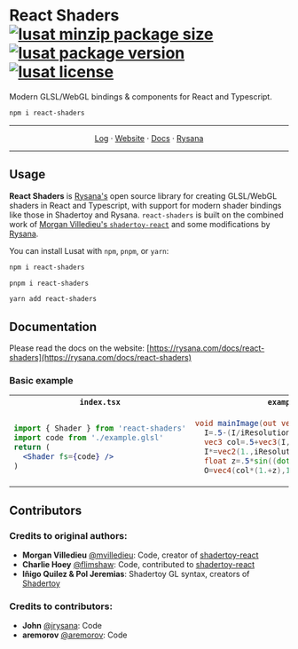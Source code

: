 # **React Shaders** [![lusat minzip package size](https://img.shields.io/bundlephobia/minzip/react-shaders?label=zipped)](https://www.npmjs.com/package/react-shaders) [![lusat package version](https://img.shields.io/npm/v/react-shaders.svg?colorB=green)](https://www.npmjs.com/package/react-shaders) [![lusat license](https://img.shields.io/npm/l/react-shaders.svg?colorB=lightgrey)](https://github.com/rysanacom/react-shaders/blob/main/LICENSE)

Modern GLSL/WebGL bindings & components for React and Typescript.

```bash
npm i react-shaders
```

<p align="center">
  <hr />
  <p align="center">
    <a href="https://rysana.com/log?topic=react-shaders">Log</a>
    ·
    <a href="https://rysana.com/docs/react-shaders">Website</a>
    ·
    <a href="https://rysana.com/docs/react-shaders">Docs</a>
    ·
    <a href="https://rysana.com">Rysana</a>
  </p>
  <hr />
</p>

## Usage

**React Shaders** is [Rysana's](https://rysana.com) open source library for creating GLSL/WebGL shaders in React and Typescript, with support for modern shader bindings like those in Shadertoy and Rysana. `react-shaders` is built on the combined work of [Morgan Villedieu's `shadertoy-react`](https://github.com/mvilledieu/shadertoy-react) and some modifications by [Rysana](https://rysana.com).

You can install Lusat with `npm`, `pnpm`, or `yarn`:

```bash
npm i react-shaders
```

```bash
pnpm i react-shaders
```

```bash
yarn add react-shaders
```

## Documentation

Please read the docs on the website: [https://rysana.com/docs/react-shaders](https://rysana.com/docs/react-shaders)

### Basic example

<table>
<tr>
<th><code>index.tsx</code></th>
<th><code>example.glsl</code></th>
</tr>
<tr>
<td>

```jsx
import { Shader } from 'react-shaders'
import code from './example.glsl'
return (
  <Shader fs={code} />
)
```

</td>
<td>

```glsl
void mainImage(out vec4 O,in vec2 I){
  I=.5-(I/iResolution.xy);
  vec3 col=.5+vec3(I,.5*sin(iTime));
  I*=vec2(1.,iResolution.y/iResolution.x);
  float z=.5*sin((dot(I,I)+iTime*5e-2)/.01);
  O=vec4(col*(1.+z),1.);}
```

</td>
</tr>
</table>

<!-- ## `<Shader />` component

The `<Shader />` component is a lightweight React component for creating responsive, full canvas shaders through WebGL to any `react-dom` app. It supports the [Shadertoy](https://www.shadertoy.com)/[Rysana](https://rysana.com/code/glsl) GLSL syntax, as well as the classic GLSL syntax, allowing you to easily copy and paste shaders from Shadertoy or Rysana Shader Playground into your applications with no need to modify the code.

It also supports a wide range of built-in uniforms like playback time, resolution, mouse position, and even phone gyroscope position, and allows you to pass custom uniforms as props.

### How it works

`<Shader />` uses WebGL on a `<canvas />` and renders a material on a full viewport quad composed of 2 triangles. The canvas size matches the CSS size of your element, by default it at `100% 100%` of your parent element size, but this can be changed by passing a custom CSS `style={}` prop to your component. It also makes sure that anything that is not used in your shader is not activated in JavaScript to avoid useless event listeners, etc. so if you don't use the `iMouse` uniform the mouse event listener will not be activated and the `iMouse` uniform will not be added and passed to your shader.

### Playground

We're working on a more direct playground for this library, but you can try out the underlying library on [Rysana Shader Playground](https://rysana.com/code/glsl) for the time being.

### How to use it

#### Basic example

```jsx
import { Shader } from 'react-shaders'

const Example = <Shader fs={fs} />
```

Example of working shader with Modern syntax:

```glsl
void mainImage(out vec4 fragColor, in vec2 fragCoord) {
  vec2 uv = fragCoord.xy/iResolution.xy;
  vec3 col = .5 + .5*cos(iTime+uv.xyx+vec3(0,2,4));
  fragColor = vec4(col,1.);
}
```

Example of working shader with classic GLSL syntax:

```glsl
void main(void) {
  vec2 uv = gl_FragCoord.xy/iResolution.xy;
  vec3 col = .5 + .5*cos(iTime+uv.xyx+vec3(0,2,4));
  gl_FragColor = vec4(col,1.);
}
```

### Available props

Here are a few built in react props you can pass to your component. Feel free to suggest more.

````ts
type Props = {
  /** Fragment shader GLSL code. */
  fs: string
  /** Vertex shader GLSL code. */
  vs?: string
  /**
   * Textures to be passed to the shader. Textures need to be squared or
   * will be automatically resized.
   *
   * Options default to:
   *
   * ```js
   * {
   *   minFilter: LinearMipMapLinearFilter,
   *   magFilter: LinearFilter,
   *   wrapS: RepeatWrapping,
   *   wrapT: RepeatWrapping,
   * }
   * ```
   *
   * See [textures in the
   * docs](https://rysana.com/docs/react-shaders#textures) for details.
   */
  textures?: TexturePropsType[]
  /**
   * Custom uniforms to be passed to the shader.
   *
   * See [custom uniforms in the
   * docs](https://rysana.com/docs/react-shaders#custom-uniforms) for
   * details.
   */
  uniforms?: Uniforms
  /**
   * Color used when clearing the canvas.
   *
   * See [the WebGL
   * docs](https://developer.mozilla.org/en-US/docs/Web/API/WebGLRenderingContext/clearColor)
   * for details.
   */
  clearColor?: Vector4
  /**
   * GLSL precision qualifier. Defaults to `'highp'`. Balance between
   * performance and quality.
   */
  precision?: 'highp' | 'lowp' | 'mediump'
  /** Custom inline style for canvas. */
  style?: CSSStyleDeclaration
  /**
   * Customize WebGL context attributes.
   *
   * See [the WebGL
   * docs](https://developer.mozilla.org/en-US/docs/Web/API/WebGLRenderingContext/getContextAttributes)
   * for details.
   */
  contextAttributes?: Record<string, unknown>
  /** Lerp value for `iMouse` built-in uniform. Must be between 0 and 1. */
  lerp?: number
  /** Device pixel ratio. */
  devicePixelRatio?: number
  /**
   * Callback for when the textures are done loading. Useful if you want
   * to do something like e.g. hide the canvas until textures are done
   * loading.
   */
  onDoneLoadingTextures?: () => void
  /** Custom callback to handle errors. Defaults to `console.error`. */
  onError?: (error: string) => void
  /** Custom callback to handle warnings. Defaults to `console.warn`. */
  onWarning?: (warning: string) => void
}
````

## Uniforms

#### Shadertoy built-ins:

Built in uniforms are uniforms that are being passed automatically to your shader without having you doing anything. You can start using every single one of them without having to do anything. We are taking care of that for you.

- `uniform float iTime` -- Shader playback time (in seconds).
- `uniform float iTimeDelta` -- Render time (in seconds).
- `uniform int iFrame` -- Shader playback frame.
- `uniform vec2 iResolution` -- Viewport resolution (in pixels).
- `uniform vec4 iDate` -- (Year, month, day, time in seconds).
- `uniform vec4 iMouse` -- Mouse pixel coords. xy: current (if MLB down), zw: click.
- `uniform sampler2D iChannel^n` -- The textures input channel you've passed; numbered in the same order as the textures passed as prop in your react component.
- `uniform vec3 iChannelResolution[n]` -- An array containing the texture channel resolution (in pixels).

#### Other built-ins:

- `uniform vec4 iDeviceOrientation` -- Raw data from [device orientation](https://developer.mozilla.org/en-US/docs/Web/API/Detecting_device_orientation) where respectively x: Alpha, y: Beta, z: Gamma and w: [window.orientation](https://developer.mozilla.org/en-US/docs/Web/API/Window/orientation).
- `#define DPR 1.0` -- The canvas device pixel ratio (1.0 by default or props.devicePixelRatio).

#### Custom uniforms:

You can add your own uniforms by passing a `uniforms` prop containing uniform objects. Here is a list of the supported uniforms and their respective formats. **_Note:_** If you want to pass multiple Vectors, Matrices, Ints, Floats, make sure to pass flat arrays as shown below.

| Type        | GLSL Type                | Uniforms values in JS                                                                                                                                                                                                                          | Read in GLSL                                    |
| ----------- | ------------------------ | ---------------------------------------------------------------------------------------------------------------------------------------------------------------------------------------------------------------------------------------------- | ----------------------------------------------- |
| `1f`        | `float`                  | `val`                                                                                                                                                                                                                                          | `uValue`                                        |
| `2f`        | `vec2`                   | `[x, y]`                                                                                                                                                                                                                                       | `uValue.xy`                                     |
| `3f`        | `vec3`                   | `[x, y, z]`                                                                                                                                                                                                                                    | `uValue.xyz`                                    |
| `4f`        | `vec4`                   | `[x, y, z, w]`                                                                                                                                                                                                                                 | `uValue.xyzw`                                   |
| `1fv`       | `float` or `float` array | `val` or `[val, val, ...]`                                                                                                                                                                                                                     | `uValue` or `uValue[n]`                         |
| `2fv`       | `vec2` or `vec2` array   | `[x, y]` or `[x, y, x, y, ...]`                                                                                                                                                                                                                | `uValue.xy` or `uValue[n].xy`                   |
| `3fv`       | `vec3` or `vec3` array   | `[x, y, z]` or `[x, y, z, x, y, z, ...]`                                                                                                                                                                                                       | `uValue.xyz` or `uValue[n].xyz`                 |
| `4fv`       | `vec4` or `vec4` array   | `[x, y, z, w]` or `[x, y, z, w, x, y, z, w ...]`                                                                                                                                                                                               | `uValue.xyzw` or `uValue[n].xyzw`               |
| `1i`        | `int`                    | `val`                                                                                                                                                                                                                                          | `uValue`                                        |
| `2i`        | `ivec2`                  | `[x, y]`                                                                                                                                                                                                                                       | `uValue.xy`                                     |
| `3i`        | `ivec3`                  | `[x, y, z]`                                                                                                                                                                                                                                    | `uValue.xyz`                                    |
| `4i`        | `ivec4`                  | `[x, y, z, w]`                                                                                                                                                                                                                                 | `uValue.xyzw`                                   |
| `1iv`       | `int` or `int` array     | `val` or `[val, val, val, ...]`                                                                                                                                                                                                                | `uValue` or `uValue[n]`                         |
| `2iv`       | `ivec2` or `ivec2` array | `[x, y]` or `[x, y, x, y, ...]`                                                                                                                                                                                                                | `uValue.xy` or `uValue[n].xy`                   |
| `3iv`       | `ivec3` or `ivec3` array | `[x, y, z]` or `[x, y, z, x, y, z, ...]`                                                                                                                                                                                                       | `uValue.xyz` or `uValue[n].xyz`                 |
| `4iv`       | `ivec4` or `ivec4` array | `[x, y, z, w]` or `[x, y, z, w, x, y, z, w ...]`                                                                                                                                                                                               | `uValue.xyzw` or `uValue[n].xyzw`               |
| `Matrix2fv` | `mat2` or `mat2` array   | `[m00, m01, m10, m11]` or `[m00, m01, m10, m11, m00, m01, m10, m11 ...]`                                                                                                                                                                       | `uValue[0->1][0->1]` or `uValue[n][0->1][0->1]` |
| `Matrix3fv` | `mat3` or `mat3` array   | `[m00, m01, m02, m10, m11, m12, m20, m21, m22]` or `[m00, m01, m02, m10, m11, m10, m12, m20, m21, m22, m00, m01, m02, m10, m11, m10, m12, m20, m21, m22 ...]`                                                                                  | `uValue[0->2][0->2]` or `uValue[n][0->2][0->2]` |
| `Matrix4fv` | `mat4` or `mat4` array   | `[m00, m01, m02, m03, m10, m11, m10, m12, m20, m21, m22, m30, m31, m32, m33]` or `[m00, m01, m02, m03, m10, m11, m10, m12, m20, m21, m22, m30, m31, m32, m33,  m00, m01, m02, m03, m10, m11, m10, m12, m20, m21, m22, m30, m31, m32, m33 ...]` | `uValue[0->3][0->3]` or `uValue[n][0->3][0->3]` |

How to do it:

```jsx
import { Shader } from 'react-shaders'

const Example = () => (
  <Shader
    fs={fs}
    uniforms={{
      // A single float
      uScrollY: { type: '1f', value: scrollY },
      // Five floats in an array
      uTestArrayFloats: {
        type: '1fv',
        value: [0.2, 0.4, 0.5, 0.5, 0.6],
      },
      // Two vec2s in an array
      uTestArrayVecs2: { type: '2fv', value: [0.2, 0.4, 0.5, 0.5] },
      // A single mat2
      uTestMatrix: {
        type: 'Matrix2fv',
        value: [0, 1, 2, 3],
      },
    }}
  />
)
```

Example of shader you could write using these custom uniforms:

```glsl
  void mainImage(out vec4 fragColor, in vec2 fragCoord) {
    // You can then directly use uScrollY, uTestMatrix, uTestArrayFloats without having to worry about anything else.
    gl_FragColor = vec4(uScrollY, uTestMatrix[0][0], uTestArrayFloats[0], uTestArrayVecs2[0].xy);
  }
```

#### Working with textures:

You can pass an array of texture objects. A callback is available and called once all the textures are done loading. Each texture gets a uniform name `iChannel{n}` following the same order that in the prop passed to the react component, you can then directly use `iChannel{n}` in your shader.

```jsx
import React from 'react'
import { LinearFilter, RepeatWrapping, Shader } from 'react-shaders'

const Example = () => (
  <Shader fs={fs} textures={[{ url: './my-texture.png' }]} />
)
```

In your shader you can directly do for example:

```glsl
void mainImage(out vec4 fragColor, in vec2 fragCoord) {
  vec2 uv = fragCoord.xy / iResolution.xy;
  vec4 texture = texture(iChannel0, uv);
  gl_FragColor = texture;
}
```

##### Texture Filtering:

By default all of your textures are being squared if they aren't, then the default Texture Filtering and Wrapping are being applied to them, using `react-shaders` you can apply your own filters. `react-shaders` contains all the WebGL texture filtering constants and texture wrapping constants. So you can easily import them in your code and make sure to pass the right one to your texture options.

**Example of optionnal texture related imports:**

```jsx
import {
  ClampToEdgeWrapping,
  LinearFilter,
  LinearMipMapLinearFilter,
  LinearMipMapNearestFilter,
  MirroredRepeatWrapping,
  NearestFilter,
  NearestMipMapLinearFilter,
  NearestMipMapNearestFilter,
  RepeatWrapping,
  Shaders,
} from 'react-shaders'
```

**Example of usage of optionnal texture filtering:**

```jsx
import React from 'react'
import { LinearFilter, RepeatWrapping, Shader } from 'react-shaders'

const Example = () => (
  <Shader
    fs={fs}
    textures={[
      {
        url: './my-texture-1.png',
        minFilter: LinearFilter,
        magFilter: LinearFilter,
        wrapS: RepeatWrapping,
        wrapT: RepeatWrapping,
      },
      {
        url: './my-texture-2.png',
        minFilter: LinearFilter,
        magFilter: LinearFilter,
        wrapS: RepeatWrapping,
        wrapT: RepeatWrapping,
      },
    ]}
  />
)
```

## What's next ordered by priority (`shadertoy-react`)

- Module Support for props IntelliSense.
- Dynamically load new texture when textures props changes.
- Add lazy loading logic with 1x 2x 3x etc. so your shader can receive `<img />` like src files.
- Add support for #define constantes in shader from prop.
- Add camera feed as a texture.
- Add support for Data texture.
- Add support for WebGL2 and GLSL 3.0.
- Add support to multi passes as Shadertoy is doing.
- Add support for Cube texture.
- Add support for keyboard uniforms / inputs.
- Add support for iChannelTime.
- ~~Add possibility to specify gl clearColor in a prop~~ v1.0.4
- ~~Add shader precision as react prop.~~ v1.0.2
- ~~Add support for classic syntax (void main(void)) etc.~~ v1.0.2
- ~~Add support for custom uniforms.~~ v1.0.1
- ~~Add props for optionnal mouse lerping.~~ v1.0.0
- ~~Add built in uniform for phone device orientation / gyroscope based effects.~~ v1.0.0
- ~~Add support for iDate.~~ v1.0.0
- ~~Add support for video textures.~~ v1.0.0
- ~~Add support for iChannelResolution.~~ v1.0.0 -->

## Contributors

### Credits to original authors:

- **Morgan Villedieu** [@mvilledieu](https://github.com/mvilledieu): Code, creator of [shadertoy-react](https://github.com/mvilledieu/shadertoy-react)
- **Charlie Hoey** [@flimshaw](https://github.com/flimshaw): Code, contributed to [shadertoy-react](https://github.com/mvilledieu/shadertoy-react)
- **Iñigo Quilez & Pol Jeremias**: Shadertoy GL syntax, creators of [Shadertoy](https://www.shadertoy.com)

### Credits to contributors:

- **John** [@jrysana](https://github.com/jrysana): Code
- **aremorov** [@aremorov](https://github.com/aremorov): Code
